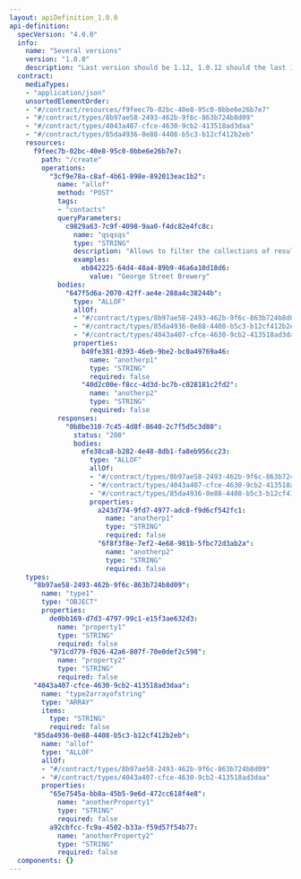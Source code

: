 ```yaml
---
layout: apiDefinition_1.0.0
api-definition:
  specVersion: "4.0.0"
  info:
    name: "Several versions"
    version: "1.0.0"
    description: "Last version should be 1.12, 1.0.12 should the last 1.0.* version"
  contract:
    mediaTypes:
    - "application/json"
    unsortedElementOrder:
    - "#/contract/resources/f9feec7b-02bc-40e8-95c0-0bbe6e26b7e7"
    - "#/contract/types/8b97ae58-2493-462b-9f6c-863b724b8d09"
    - "#/contract/types/4043a407-cfce-4630-9cb2-413518ad3daa"
    - "#/contract/types/85da4936-0e88-4408-b5c3-b12cf412b2eb"
    resources:
      f9feec7b-02bc-40e8-95c0-0bbe6e26b7e7:
        path: "/create"
        operations:
          "3cf9e78a-c8af-4b61-898e-892013eac1b2":
            name: "allof"
            method: "POST"
            tags:
            - "contacts"
            queryParameters:
              c9829a63-7c9f-4098-9aa0-f4dc82e4fc8c:
                name: "qsqsqs"
                type: "STRING"
                description: "Allows to filter the collections of result by the value of field name"
                examples:
                  eb842225-64d4-48a4-89b9-46a6a10d18d6:
                    value: "George Street Brewery"
            bodies:
              "647f5d6a-2070-42ff-ae4e-288a4c38244b":
                type: "ALLOF"
                allOf:
                - "#/contract/types/8b97ae58-2493-462b-9f6c-863b724b8d09"
                - "#/contract/types/85da4936-0e88-4408-b5c3-b12cf412b2eb"
                - "#/contract/types/4043a407-cfce-4630-9cb2-413518ad3daa"
                properties:
                  b40fe381-0393-46eb-9be2-bc0a49769a46:
                    name: "anotherp1"
                    type: "STRING"
                    required: false
                  "40d2c00e-f8cc-4d3d-bc7b-c028181c2fd2":
                    name: "anotherp2"
                    type: "STRING"
                    required: false
            responses:
              "0b8be310-7c45-4d8f-8640-2c7f5d5c3d80":
                status: "200"
                bodies:
                  efe38ca8-b282-4e48-8db1-fa8eb956cc23:
                    type: "ALLOF"
                    allOf:
                    - "#/contract/types/8b97ae58-2493-462b-9f6c-863b724b8d09"
                    - "#/contract/types/4043a407-cfce-4630-9cb2-413518ad3daa"
                    - "#/contract/types/85da4936-0e88-4408-b5c3-b12cf412b2eb"
                    properties:
                      a243d774-9fd7-4977-adc8-f9d6cf542fc1:
                        name: "anotherp1"
                        type: "STRING"
                        required: false
                      "6f8f3f8e-7ef2-4e68-981b-5fbc72d3ab2a":
                        name: "anotherp2"
                        type: "STRING"
                        required: false
    types:
      "8b97ae58-2493-462b-9f6c-863b724b8d09":
        name: "type1"
        type: "OBJECT"
        properties:
          de0bb169-d7d3-4797-99c1-e15f3ae632d3:
            name: "property1"
            type: "STRING"
            required: false
          "971cd779-f026-42a6-807f-70e0def2c598":
            name: "property2"
            type: "STRING"
            required: false
      "4043a407-cfce-4630-9cb2-413518ad3daa":
        name: "type2arrayofstring"
        type: "ARRAY"
        items:
          type: "STRING"
          required: false
      "85da4936-0e88-4408-b5c3-b12cf412b2eb":
        name: "allof"
        type: "ALLOF"
        allOf:
        - "#/contract/types/8b97ae58-2493-462b-9f6c-863b724b8d09"
        - "#/contract/types/4043a407-cfce-4630-9cb2-413518ad3daa"
        properties:
          "65e7545a-bb8a-45b5-9e6d-472cc618f4e8":
            name: "anotherProperty1"
            type: "STRING"
            required: false
          a92cbfcc-fc9a-4502-b33a-f59d57f54b77:
            name: "anotherProperty2"
            type: "STRING"
            required: false
  components: {}
---
```

